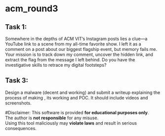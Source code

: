 # acm_round3

## Task 1: 
Somewhere in the depths of ACM VIT’s Instagram posts lies a clue—a YouTube link to a scene from my all-time favorite show. I left it as a comment on a post about our biggest flagship event, but memory fails me.
Your mission is to track down my comment, uncover the hidden link, and extract the flag from the message I left behind.
Do you have the investigative skills to retrace my digital footsteps?

## Task 3:
Design a malware (decent and working) and submit a writeup explaining the process of making , its working and POC. It should include videos and screenshots.

#Disclaimer:
This software is provided **for educational purposes only**.  
The author is **not responsible** for any misuse.  
Using this tool maliciously may **violate laws** and result in serious consequences.
